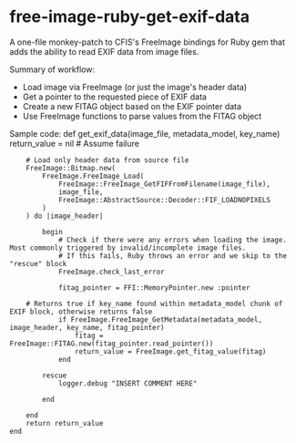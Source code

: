 # free-image-ruby-get-exif-data
A one-file monkey-patch to CFIS's FreeImage bindings for Ruby gem that adds the ability to read EXIF data from image files.

Summary of workflow:
- Load image via FreeImage (or just the image's header data)
- Get a pointer to the requested piece of EXIF data
- Create a new FITAG object based on the EXIF pointer data
- Use FreeImage functions to parse values from the FITAG object

Sample code:
	def get_exif_data(image_file, metadata_model, key_name)
		return_value = nil # Assume failure

		# Load only header data from source file
		FreeImage::Bitmap.new(
			FreeImage.FreeImage_Load(
				FreeImage::FreeImage_GetFIFFromFilename(image_file),
				image_file,
				FreeImage::AbstractSource::Decoder::FIF_LOADNOPIXELS
			)
		) do |image_header|

			begin
				# Check if there were any errors when loading the image.  Most commonly triggered by invalid/incomplete image files.
				# If this fails, Ruby throws an error and we skip to the "rescue" block
				FreeImage.check_last_error

				fitag_pointer = FFI::MemoryPointer.new :pointer

        # Returns true if key_name found within metadata_model chunk of EXIF block, otherwise returns false
				if FreeImage.FreeImage_GetMetadata(metadata_model, image_header, key_name, fitag_pointer)
					fitag = FreeImage::FITAG.new(fitag_pointer.read_pointer())
					return_value = FreeImage.get_fitag_value(fitag)
				end

			rescue
				logger.debug "INSERT COMMENT HERE"

			end
		
		end
		return return_value
	end

